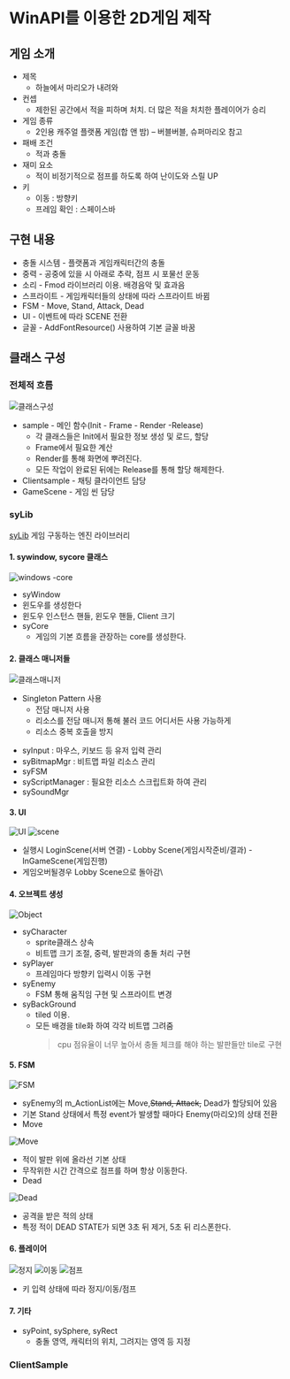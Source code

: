 # WinAPI를 이용한 2D게임 제작

## 게임 소개
- 제목
  + 하늘에서 마리오가 내려와
- 컨셉
  + 제한된 공간에서 적을 피하며 처치. 더 많은 적을 처치한 플레이어가 승리
- 게임 종류
  + 2인용 캐주얼 플랫폼 게임(합 앤 밤) – 버블버블, 슈퍼마리오 참고
- 패배 조건
  + 적과 충돌
- 재미 요소 
  + 적이 비정기적으로 점프를 하도록 하여 난이도와 스릴 UP
- 키
  + 이동 : 방향키
  + 프레임 확인 : 스페이스바
  
## 구현 내용
- 충돌 시스템 - 플랫폼과 게임캐릭터간의 충돌
- 중력 - 공중에 있을 시 아래로 추락, 점프 시 포물선 운동
- 소리 - Fmod 라이브러리 이용. 배경음악 및 효과음
- 스프라이트 - 게임캐릭터들의 상태에 따라 스프라이트 바뀜
- FSM - Move, Stand, Attack, Dead
- UI - 이벤트에 따라 SCENE 전환
- 글꼴 - AddFontResource() 사용하여 기본 글꼴 바꿈

## 클래스 구성
### 전체적 흐름
![클래스구성](./img/%ED%81%B4%EB%9E%98%EC%8A%A4%EA%B5%AC%EC%84%B1.png)

- sample - 메인 함수(Init - Frame - Render -Release)
  - 각 클래스들은 Init에서 필요한 정보 생성 및 로드, 할당
  - Frame에서 필요한 계산
  - Render를 통해 화면에 뿌려진다. 
  - 모든 작업이 완료된 뒤에는 Release를 통해 할당 해제한다.
- Clientsample - 채팅 클라이언트 담당
- GameScene - 게임 씬 담당

### syLib
[syLib](https://github.com/siyeon-lee/GunterChat/tree/master/syLib"syLib")
게임 구동하는 엔진 라이브러리

#### 1. sywindow, sycore 클래스
![windows -core](./img/corewindow.png)
 - syWindow
  - 윈도우를 생성한다
  - 윈도우 인스턴스 핸들, 윈도우 핸들, Client 크기 
- syCore
  - 게임의 기본 흐름을 관장하는 core를 생성한다.

#### 2. 클래스 매니저들
![클래스매니저](./img/클래스매니저.png)
- Singleton Pattern 사용
  - 전담 매니저 사용
  - 리소스를 전담 매니저 통해 불러 코드 어디서든 사용 가능하게
  - 리소스 중복 호출을 방지
+ syInput : 마우스, 키보드 등 유저 입력 관리
+ syBitmapMgr : 비트맵 파일 리소스 관리
+ syFSM 
+ syScriptManager : 필요한 리소스 스크립트화 하여 관리
+ sySoundMgr

#### 3. UI
 ![UI](./img/UI.png)
 ![scene](./img/scene.png)
 - 실행시 LoginScene(서버 연결) - Lobby Scene(게임시작준비/결과) - InGameScene(게임진행) 
 - 게임오버될경우 Lobby Scene으로 돌아감\
 
#### 4. 오브젝트 생성

 ![Object](./img/오브젝트.png)
- syCharacter
   - sprite클래스 상속
   - 비트맵 크기 조절, 중력, 발판과의 충돌 처리 구현
- syPlayer
  - 프레임마다 방향키 입력시 이동 구현
- syEnemy
  - FSM 통해 움직임 구현 및 스프라이트 변경
- syBackGround
  - tiled 이용.
  - 모든 배경을 tile화 하여 각각 비트맵 그려줌
    > cpu 점유율이 너무 높아서 충돌 체크를 해야 하는 발판들만 tile로 구현 
       
#### 5. FSM
 ![FSM](./img/FSM.png)
- syEnemy의 m_ActionList에는 Move,~~Stand, Attack,~~ Dead가 할당되어 있음
- 기본 Stand 상태에서 특정 event가 발생할 때마다 Enemy(마리오)의 상태 전환
- Move

![Move](./img/Move.png)
  - 적이 발판 위에 올라선 기본 상태
  - 무작위한 시간 간격으로 점프를 하며 항상 이동한다.
- Dead

![Dead](./img/Dead.png)
  - 공격을 받은 적의 상태
  - 특정 적이 DEAD STATE가 되면 3초 뒤 제거, 5초 뒤 리스폰한다.
  
#### 6. 플레이어

![정지](./img/정지.png)
![이동](./img/이동.png)
![점프](./img/점프.png)
- 키 입력 상태에 따라 정지/이동/점프
  
#### 7. 기타
- syPoint, sySphere, syRect
   - 충돌 영역, 캐릭터의 위치, 그려지는 영역 등 지정


### ClientSample
